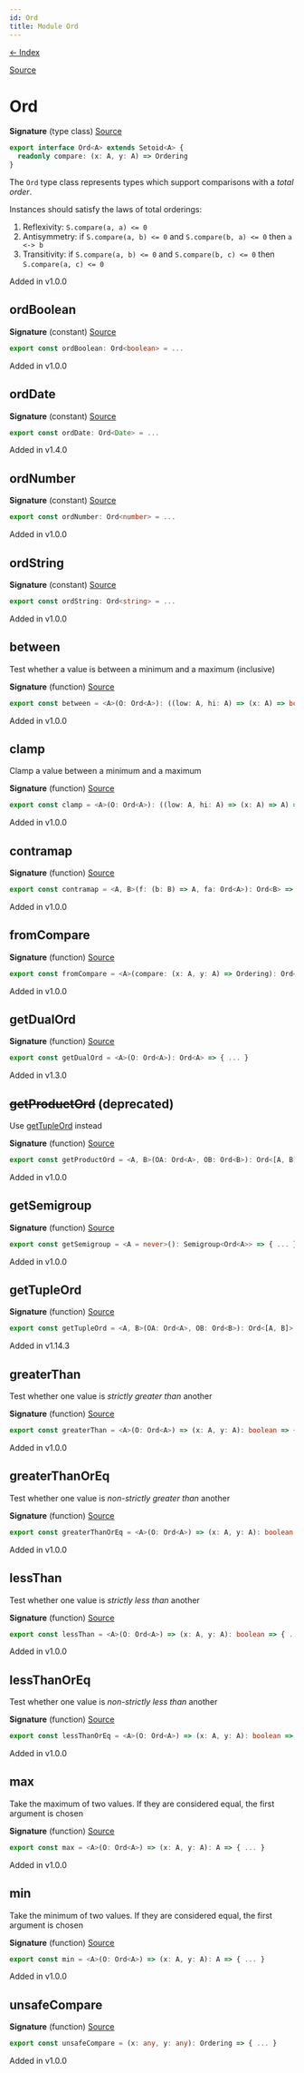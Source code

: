 ```yaml
---
id: Ord
title: Module Ord
---
```


[← Index](.)

[Source](https://github.com/gcanti/fp-ts/blob/master/src/Ord.ts)

# Ord

**Signature** (type class) [Source](https://github.com/gcanti/fp-ts/blob/master/src/Ord.ts#L18-L20)

```ts
export interface Ord<A> extends Setoid<A> {
  readonly compare: (x: A, y: A) => Ordering
}
```

The `Ord` type class represents types which support comparisons with a _total order_.

Instances should satisfy the laws of total orderings:

1. Reflexivity: `S.compare(a, a) <= 0`
2. Antisymmetry: if `S.compare(a, b) <= 0` and `S.compare(b, a) <= 0` then `a <-> b`
3. Transitivity: if `S.compare(a, b) <= 0` and `S.compare(b, c) <= 0` then `S.compare(a, c) <= 0`

Added in v1.0.0

## ordBoolean

**Signature** (constant) [Source](https://github.com/gcanti/fp-ts/blob/master/src/Ord.ts#L48-L51)

```ts
export const ordBoolean: Ord<boolean> = ...
```

Added in v1.0.0

## ordDate

**Signature** (constant) [Source](https://github.com/gcanti/fp-ts/blob/master/src/Ord.ts#L185-L185)

```ts
export const ordDate: Ord<Date> = ...
```

Added in v1.4.0

## ordNumber

**Signature** (constant) [Source](https://github.com/gcanti/fp-ts/blob/master/src/Ord.ts#L40-L43)

```ts
export const ordNumber: Ord<number> = ...
```

Added in v1.0.0

## ordString

**Signature** (constant) [Source](https://github.com/gcanti/fp-ts/blob/master/src/Ord.ts#L32-L35)

```ts
export const ordString: Ord<string> = ...
```

Added in v1.0.0

## between

Test whether a value is between a minimum and a maximum (inclusive)

**Signature** (function) [Source](https://github.com/gcanti/fp-ts/blob/master/src/Ord.ts#L123-L127)

```ts
export const between = <A>(O: Ord<A>): ((low: A, hi: A) => (x: A) => boolean) => { ... }
```

Added in v1.0.0

## clamp

Clamp a value between a minimum and a maximum

**Signature** (function) [Source](https://github.com/gcanti/fp-ts/blob/master/src/Ord.ts#L112-L116)

```ts
export const clamp = <A>(O: Ord<A>): ((low: A, hi: A) => (x: A) => A) => { ... }
```

Added in v1.0.0

## contramap

**Signature** (function) [Source](https://github.com/gcanti/fp-ts/blob/master/src/Ord.ts#L143-L145)

```ts
export const contramap = <A, B>(f: (b: B) => A, fa: Ord<A>): Ord<B> => { ... }
```

Added in v1.0.0

## fromCompare

**Signature** (function) [Source](https://github.com/gcanti/fp-ts/blob/master/src/Ord.ts#L132-L138)

```ts
export const fromCompare = <A>(compare: (x: A, y: A) => Ordering): Ord<A> => { ... }
```

Added in v1.0.0

## getDualOrd

**Signature** (function) [Source](https://github.com/gcanti/fp-ts/blob/master/src/Ord.ts#L178-L180)

```ts
export const getDualOrd = <A>(O: Ord<A>): Ord<A> => { ... }
```

Added in v1.3.0

## ~~getProductOrd~~ (deprecated)

Use [getTupleOrd](#gettupleord) instead

**Signature** (function) [Source](https://github.com/gcanti/fp-ts/blob/master/src/Ord.ts#L171-L173)

```ts
export const getProductOrd = <A, B>(OA: Ord<A>, OB: Ord<B>): Ord<[A, B]> => { ... }
```

Added in v1.0.0

## getSemigroup

**Signature** (function) [Source](https://github.com/gcanti/fp-ts/blob/master/src/Ord.ts#L150-L154)

```ts
export const getSemigroup = <A = never>(): Semigroup<Ord<A>> => { ... }
```

Added in v1.0.0

## getTupleOrd

**Signature** (function) [Source](https://github.com/gcanti/fp-ts/blob/master/src/Ord.ts#L159-L164)

```ts
export const getTupleOrd = <A, B>(OA: Ord<A>, OB: Ord<B>): Ord<[A, B]> => { ... }
```

Added in v1.14.3

## greaterThan

Test whether one value is _strictly greater than_ another

**Signature** (function) [Source](https://github.com/gcanti/fp-ts/blob/master/src/Ord.ts#L67-L69)

```ts
export const greaterThan = <A>(O: Ord<A>) => (x: A, y: A): boolean => { ... }
```

Added in v1.0.0

## greaterThanOrEq

Test whether one value is _non-strictly greater than_ another

**Signature** (function) [Source](https://github.com/gcanti/fp-ts/blob/master/src/Ord.ts#L85-L87)

```ts
export const greaterThanOrEq = <A>(O: Ord<A>) => (x: A, y: A): boolean => { ... }
```

Added in v1.0.0

## lessThan

Test whether one value is _strictly less than_ another

**Signature** (function) [Source](https://github.com/gcanti/fp-ts/blob/master/src/Ord.ts#L58-L60)

```ts
export const lessThan = <A>(O: Ord<A>) => (x: A, y: A): boolean => { ... }
```

Added in v1.0.0

## lessThanOrEq

Test whether one value is _non-strictly less than_ another

**Signature** (function) [Source](https://github.com/gcanti/fp-ts/blob/master/src/Ord.ts#L76-L78)

```ts
export const lessThanOrEq = <A>(O: Ord<A>) => (x: A, y: A): boolean => { ... }
```

Added in v1.0.0

## max

Take the maximum of two values. If they are considered equal, the first argument is chosen

**Signature** (function) [Source](https://github.com/gcanti/fp-ts/blob/master/src/Ord.ts#L103-L105)

```ts
export const max = <A>(O: Ord<A>) => (x: A, y: A): A => { ... }
```

Added in v1.0.0

## min

Take the minimum of two values. If they are considered equal, the first argument is chosen

**Signature** (function) [Source](https://github.com/gcanti/fp-ts/blob/master/src/Ord.ts#L94-L96)

```ts
export const min = <A>(O: Ord<A>) => (x: A, y: A): A => { ... }
```

Added in v1.0.0

## unsafeCompare

**Signature** (function) [Source](https://github.com/gcanti/fp-ts/blob/master/src/Ord.ts#L25-L27)

```ts
export const unsafeCompare = (x: any, y: any): Ordering => { ... }
```

Added in v1.0.0
